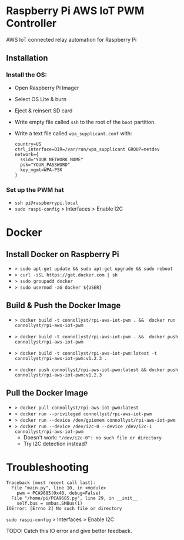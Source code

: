 # Raspberry Pi AWS IoT PWM Controller

AWS IoT connected relay automation for Raspberry Pi

## Installation

### Install the OS:

- Open Raspberry Pi Imager
- Select OS Lite & burn
- Eject & reinsert SD card
- Write empty file called `ssh` to the root of the `boot` partition.
- Write a text file called `wpa_supplicant.conf` with:

    ```
    country=US
    ctrl_interface=DIR=/var/run/wpa_supplicant GROUP=netdev
    network={
      ssid="YOUR_NETWORK_NAME"
      psk="YOUR_PASSWORD"
      key_mgmt=WPA-PSK
    }
    ```

### Set up the PWM hat

- `ssh pi@raspberrypi.local`
- `sudo raspi-config` > Interfaces > Enable I2C

# Docker

## Install Docker on Raspberry Pi

- `> sudo apt-get update && sudo apt-get upgrade && sudo reboot`
- `> curl -sSL https://get.docker.com | sh`
- `> sudo groupadd docker`
- `> sudo usermod -aG docker ${USER}`

## Build & Push the Docker Image

- `> docker build -t connollyst/rpi-aws-iot-pwm . &&  docker run connollyst/rpi-aws-iot-pwm`
- `> docker build -t connollyst/rpi-aws-iot-pwm . &&  docker push connollyst/rpi-aws-iot-pwm`

- `> docker build -t connollyst/rpi-aws-iot-pwm:latest -t connollyst/rpi-aws-iot-pwm:v1.2.3 .`
- `> docker push connollyst/rpi-aws-iot-pwm:latest && docker push connollyst/rpi-aws-iot-pwm:v1.2.3`

## Pull the Docker Image

- `> docker pull connollyst/rpi-aws-iot-pwm:latest`
- `> docker run --privileged connollyst/rpi-aws-iot-pwm`
- `> docker run --device /dev/gpiomem connollyst/rpi-aws-iot-pwm`
- `> docker run --device /dev/i2c-0 --device /dev/i2c-1 connollyst/rpi-aws-iot-pwm`
  - Doesn't work: `"/dev/i2c-0": no such file or directory`
  - Try I2C detection instead?

# Troubleshooting

```
Traceback (most recent call last):
  File "main.py", line 10, in <module>
    pwm = PCA9685(0x40, debug=False)
  File "/home/pi/PCA9685.py", line 29, in __init__
    self.bus = smbus.SMBus(1)
IOError: [Errno 2] No such file or directory
```
`sudo raspi-config` > Interfaces > Enable I2C

TODO: Catch this IO error and give better feedback. 
